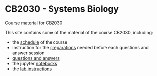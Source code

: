 # CB2030 - Systems Biology
Course material for CB2030

This site contains some of the material of the course CB2030, including:

* the [schedule](https://statisticalbiotechnology.github.io/cb2030/general/schedule) of the course  
* instruction for the [preparations](prep/readme) needed before each questions and answer session  
* [questions and answers](qa/readme)
* the jupyter [notebooks](nb/readme)  
* the [lab instructions](lab/readme)
